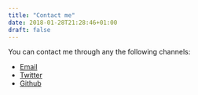 ```yaml
---
title: "Contact me"
date: 2018-01-28T21:28:46+01:00
draft: false
---
```


You can contact me through any the following channels:

*  [Email](mailto:damiloladolor@gmail.com)
* [Twitter](https://twitter.com/0x8fd)
*  [Github](https://github.com/fibreactive)